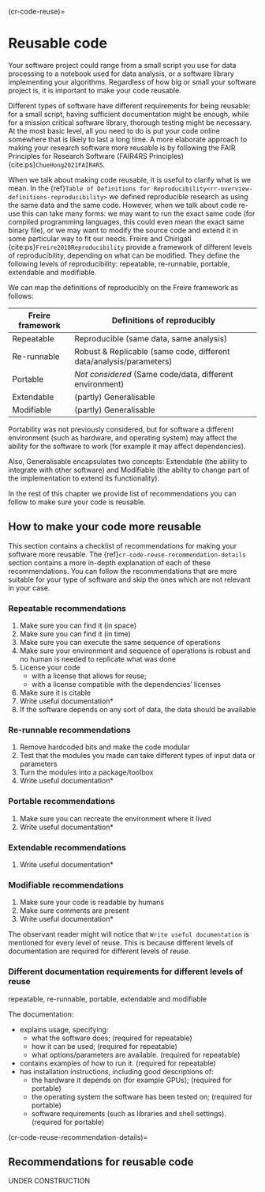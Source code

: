 (cr-code-reuse)=
# Reusable code
Your software project could range from a small script you use for data processing to a notebook used for data analysis, or a software library implementing your algorithms.
Regardless of how big or small your software project is, it is important to make your code reusable.

Different types of software have different requirements for being reusable: for a small script, having sufficient documentation might be enough, while for a mission critical software library, thorough testing might be necessary.
At the most basic level, all you need to do is put your code online somewhere that is likely to last a long time. A more elaborate approach to making your research software more reusable is by following the FAIR Principles for Research Software (FAIR4RS Principles) {cite:ps}`ChueHong2021FAIR4RS`.

When we talk about making code reusable, it is useful to clarify what is we mean. In the {ref}`Table of Definitions for Reproducibility<rr-overview-definitions-reproducibility>` we defined reproducible research as using the same data and the same code.
However, when we talk about code re-use this can take many forms: we may want to run the exact same code (for compiled programming languages, this could even mean the exact same binary file), or we may want to modify the source code and extend it in some particular way to fit our needs.
Freire and Chirigati {cite:ps}`Freire2018Reproducibility` provide a framework of different levels of reproducibility, depending on what can be modified. They define the following levels of reproducibility: repeatable, re-runnable, portable, extendable and modifiable.

We can map the definitions of reproducibly on the Freire framework as follows:

| Freire framework | Definitions of reproducibly |
|------------------|---|
| Repeatable       | Reproducible (same data, same analysis) |
| Re-runnable      | Robust & Replicable (same code, different data/analysis/parameters) |
| Portable         | *Not considered* (Same code/data, different environment) |
| Extendable       | (partly) Generalisable |
| Modifiable       | (partly) Generalisable |

Portability was not previously considered, but for software a different environment (such as hardware, and operating system) may affect the ability for the software to work (for example it may affect dependencies).

Also, Generalisable encapsulates two concepts: Extendable (the ability to integrate with other software)
and Modifiable (the ability to change part of the implementation to extend its functionality).

In the rest of this chapter we provide list of recommendations you can follow to make sure your code is reusable.

## How to make your code more reusable
This section contains a checklist of recommendations for making your software more reusable.
The {ref}`cr-code-reuse-recommendation-details` section contains a more in-depth explanation of each of these recommendations. You can follow the recommendations that are more suitable for your type of software and skip the ones which are not relevant in your case.

### Repeatable recommendations
1. Make sure you can find it (in space)
1. Make sure you can find it (in time)
1. Make sure you can execute the same sequence of operations
1. Make sure your environment and sequence of operations is robust and no human is needed to replicate what was done
1. License your code
    - with a license that allows for reuse;
    - with a license compatible with the dependencies’ licenses
1. Make sure it is citable
1. Write useful documentation*
1. If the software depends on any sort of data, the data should be available

### Re-runnable recommendations
1. Remove hardcoded bits and make the code modular
1. Test that the modules you made can take different types of input data or parameters
1. Turn the modules into a package/toolbox
1. Write useful documentation*

### Portable recommendations
1. Make sure you can recreate the environment where it lived
1. Write useful documentation*

### Extendable recommendations
1. Write useful documentation*

### Modifiable recommendations
1. Make sure your code is readable by humans
1. Make sure comments are present
1. Write useful documentation*

The observant reader might will notice that `Write useful documentation` is mentioned for every level of reuse.
This is because different levels of documentation are required for different levels of reuse.

### Different documentation requirements for different levels of reuse

repeatable, re-runnable, portable, extendable and modifiable

The documentation:
- explains usage, specifying:
  - what the software does; (required for repeatable)
  - how it can be used; (required for repeatable)
  - what options/parameters are available. (required for repeatable)
- contains examples of how to run it. (required for repeatable)
- has installation instructions, including good descriptions of:
  - the hardware it depends on (for example GPUs); (required for portable)
  - the operating system the software has been tested on; (required for portable)
  - software requirements (such as libraries and shell settings). (required for portable)

(cr-code-reuse-recommendation-details)=
## Recommendations for reusable code
UNDER CONSTRUCTION
